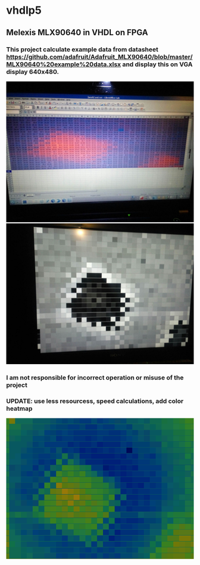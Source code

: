 # vhdlp5
## Melexis MLX90640 in VHDL on FPGA
### This project calculate example data from datasheet https://github.com/adafruit/Adafruit_MLX90640/blob/master/MLX90640%20example%20data.xlsx and display this on VGA display 640x480.
![Calculated temperatures](333506035_680609170477392_5402465778520738655_n.jpg)
![Display on VGA](333014955_740028757714962_8963736502072594292_n.jpg)
### I am not responsible for incorrect operation or misuse of the project
### UPDATE: use less resourcess, speed calculations, add color heatmap
![Display from simulation](01cdcc5a16eb4adb588599b45d8a1d491c0c27ac.bmp)

